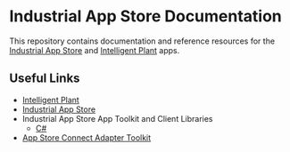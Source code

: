 # Industrial App Store Documentation

This repository contains documentation and reference resources for the [Industrial App Store](https://appstore.intelligentplant.com) and [Intelligent Plant](https://www.intelligentplant.com) apps.

## Useful Links

- [Intelligent Plant](https://www.intelligentplant.com)
- [Industrial App Store](https://appstore.intelligentplant.com)
- Industrial App Store App Toolkit and Client Libraries
  - [C#](https://github.com/intelligentplant/IndustrialAppStore.ClientTools.DotNet)
- [App Store Connect Adapter Toolkit](https://github.com/intelligentplant/AppStoreConnect.Adapters)
